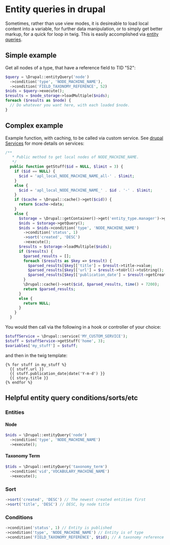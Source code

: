 # Entity queries in drupal

Sometimes, rather than use view modes, it is desireable to load local content into a variable, for further data manipulation, or to simply get better markup, for a quick for loop in twig. This is easily accomplished via [entity queries](https://api.drupal.org/api/drupal/core%21lib%21Drupal.php/function/Drupal%3A%3AentityQuery/8.6.x).

## Simple example

Get all nodes of a type, that have a reference field to TID "52":

```php
$query = \Drupal::entityQuery('node')
  ->condition('type', 'NODE_MACHINE_NAME'),
  ->condition('FIELD_TAXONOMY_REFERENCE', 52)
$nids = $query->execute();
$results = $node_storage->loadMultiple($nids);
foreach ($results as $node) {
  // Do whatever you want here, with each loaded $node.
}
```

## Complex example

Example function, with caching, to be called via custom service. See [drupal Services](drupal-services.md) for more details on services:

```php
/**
   * Public method to get local nodes of NODE_MACHINE_NAME.
   */
  public function getStuff($id = NULL, $limit = 3) {
    if ($id == NULL) {
      $cid = 'apl_local_NODE_MACHINE_NAME_all-' . $limit;
    }
    else {
      $cid = 'apl_local_NODE_MACHINE_NAME_' . $id . '-' . $limit;
    }
    if ($cache = \Drupal::cache()->get($cid)) {
      return $cache->data;
    }
    else {
      $storage = \Drupal::getContainer()->get('entity_type.manager')->getStorage('node');
      $nids = $storage->getQuery();
      $nids = $nids->condition('type', 'NODE_MACHINE_NAME')
        ->condition('status', 1)
        ->sort('created', 'DESC')
        ->execute();
      $results = $storage->loadMultiple($nids);
      if ($results) {
        $parsed_results = [];
        foreach ($results as $key => $result) {
          $parsed_results[$key]['title'] = $result->title->value;
          $parsed_results[$key]['url'] = $result->toUrl()->toString();
          $parsed_results[$key]['publication_date'] = $result->getCreatedTime();
        }
        \Drupal::cache()->set($cid, $parsed_results, time() + 7200);
        return $parsed_results;
      }
      else {
        return NULL;
      }
    }
  }
```

You would then call via the following in a hook or controller of your choice:

```php
$stuffService = \Drupal::service('MY_CUSTOM_SERVICE');
$stuff = $stuffService->getStuff('home', 3);
$variables['my_stuff'] = $stuff;
```

and then in the twig template:

```twig
{% for stuff in my_stuff %}
  {{ stuff.url }}
  {{ stuff.publication_date|date('Y-m-d') }}
  {{ story.title }}
{% endfor %}
```

## Helpful entity query conditions/sorts/etc

### Entities

#### Node

```php
$nids = \Drupal::entityQuery('node')
  ->condition('type', 'NODE_MACHINE_NAME')
  ->execute();
```

#### Taxonomy Term

```php
$tids = \Drupal::entityQuery('taxonomy_term')
  ->condition('vid','VOCABULARY_MACHINE_NAME')
  ->execute();
```

### Sort

```php
->sort('created', 'DESC') // The newest created entities first
->sort('title', 'DESC') // DESC, by node title
```

### Conditions

```php
->condition('status', 1) // Entity is published
->condition('type', 'NODE_MACHINE_NAME') // Entity is of type
->condition('FIELD_TAXONOMY_REFERENCE', $tid); // A taxonomy reference field is equal to $tid (NUM)
```
